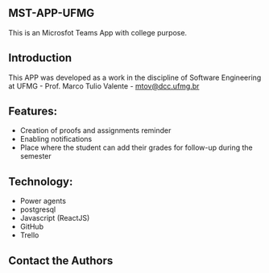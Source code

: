 ## MST-APP-UFMG
This is an Microsfot Teams App with college purpose.

## Introduction
This APP was developed as a work in the discipline of Software Engineering at UFMG - Prof. Marco Tulio Valente - mtov@dcc.ufmg.br

## Features:
- Creation of proofs and assignments reminder
- Enabling notifications
- Place where the student can add their grades for follow-up during the semester

## Technology:
- Power agents
- postgresql
- Javascript (ReactJS)
- GitHub
- Trello

## Contact the Authors
